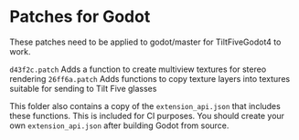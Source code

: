 # Patches for Godot

These patches need to be applied to godot/master for TiltFiveGodot4 to work.

`d43f2c.patch` Adds a function to create multiview textures for stereo rendering
`26ff6a.patch` Adds functions to copy texture layers into textures suitable for sending to Tilt Five glasses

This folder also contains a copy of the `extension_api.json` that includes these functions.
This is included for CI purposes.
You should create your own `extension_api.json` after building Godot from source.
